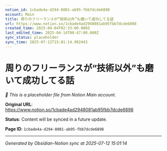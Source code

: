 ```yaml
---
notion_id: 1cbade4a-d294-8081-ab95-fbb7dcde6898
account: Main
title: 周りのフリーランスが“技術以外”も磨いて成功してる話
url: https://www.notion.so/1cbade4ad2948081ab95fbb7dcde6898
created_time: 2025-04-04T02:33:00.000Z
last_edited_time: 2025-04-14T00:47:00.000Z
sync_status: placeholder
sync_time: 2025-07-12T15:01:14.992443
---
```


# 周りのフリーランスが“技術以外”も磨いて成功してる話

*🔄 This is a placeholder file from Notion Main account.*

**Original URL**: https://www.notion.so/1cbade4ad2948081ab95fbb7dcde6898

**Status**: Content will be synced in a future update.

**Page ID**: `1cbade4a-d294-8081-ab95-fbb7dcde6898`

---

*Generated by Obsidian-Notion sync at 2025-07-12 15:01:14*
